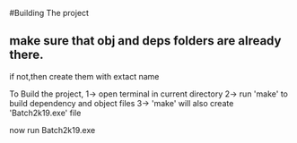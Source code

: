 #Building The project

## make sure that obj and deps folders are already there.
if not,then create them with extact name

To Build the project,
1-> open terminal in current directory
2-> run 'make' to build dependency and object files
3-> 'make' will also create 'Batch2k19.exe' file


now run Batch2k19.exe
